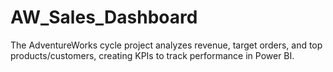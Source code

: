 # AW_Sales_Dashboard
The AdventureWorks cycle project analyzes revenue, target orders, and top products/customers, creating KPIs to track performance in Power BI.
